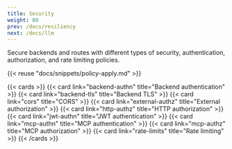 ```yaml
---
title: Security
weight: 80
prev: /docs/resiliency
next: /docs/llm
---
```


Secure backends and routes with different types of security, authentication, authorization, and rate limiting policies.

{{< reuse "docs/snippets/policy-apply.md" >}}

{{< cards >}}
  {{< card link="backend-authn" title="Backend authentication" >}}
  {{< card link="backend-tls" title="Backend TLS" >}}
  {{< card link="cors" title="CORS" >}}
  {{< card link="external-authz" title="External authorization" >}}
  {{< card link="http-authz" title="HTTP authorization" >}}
  {{< card link="jwt-authn" title="JWT authentication" >}}
  {{< card link="mcp-authn" title="MCP authentication" >}}
  {{< card link="mcp-authz" title="MCP authorization" >}}
  {{< card link="rate-limits" title="Rate limiting" >}}
{{< /cards >}}

